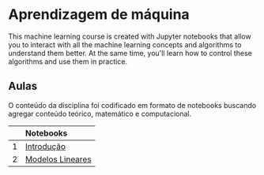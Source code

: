 # Aprendizagem de máquina
This machine learning course is created with Jupyter notebooks that allow you to interact with all the machine learning concepts
and algorithms to understand them better. At the same time, you'll learn how to control these algorithms and use them in practice.

## Aulas
O conteúdo da disciplina foi codificado em formato de notebooks buscando agregar conteúdo teórico, matemático e computacional. 

|   | Notebooks          |
|:--|:-------------------|
| 1 | [Introdução](https://ml-course.github.io/master/notebooks/01%20-%20Introduction.html)
| 2 | [Modelos Lineares](https://ml-course.github.io/master/notebooks/02%20-%20Linear%20Models.html)  

